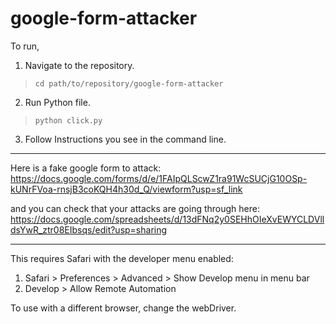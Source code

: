 # google-form-attacker

To run,
1. Navigate to the repository.
 > `cd path/to/repository/google-form-attacker`
2. Run Python file.
 > `python click.py`
3. Follow Instructions you see in the command line.

_____

Here is a fake google form to attack: https://docs.google.com/forms/d/e/1FAIpQLScwZ1ra91WcSUCjG10OSp-kUNrFVoa-rnsjB3coKQH4h30d_Q/viewform?usp=sf_link

and you can check that your attacks are going through here: https://docs.google.com/spreadsheets/d/13dFNq2y0SEHhOIeXvEWYCLDVlldsYwR_ztr08EIbsqs/edit?usp=sharing

_____

This requires Safari with the developer menu enabled:

1. Safari > Preferences > Advanced > Show Develop menu in menu bar
2. Develop > Allow Remote Automation

To use with a different browser, change the webDriver.

